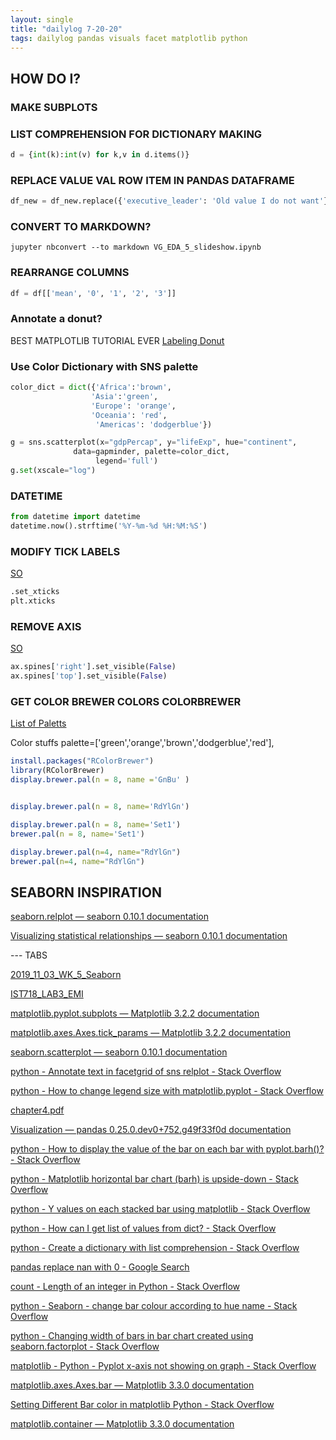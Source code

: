 ```yaml
---
layout: single
title: "dailylog 7-20-20"
tags: dailylog pandas visuals facet matplotlib python
---
```


## HOW DO I?

### MAKE SUBPLOTS

### LIST COMPREHENSION FOR DICTIONARY MAKING

```python
d = {int(k):int(v) for k,v in d.items()}
```

### REPLACE VALUE VAL ROW ITEM IN PANDAS DATAFRAME

```python
df_new = df_new.replace({'executive_leader': 'Old value I do not want'}, 'Office of the CEO')

```

### CONVERT TO MARKDOWN?

```console
jupyter nbconvert --to markdown VG_EDA_5_slideshow.ipynb

```

### REARRANGE COLUMNS

```python
df = df[['mean', '0', '1', '2', '3']]
```

### Annotate a donut?

BEST MATPLOTLIB TUTORIAL EVER
[Labeling Donut](https://matplotlib.org/gallery/pie_and_polar_charts/pie_and_donut_labels.html#sphx-glr-gallery-pie-and-polar-charts-pie-and-donut-labels-py)

### Use Color Dictionary with SNS palette

```python
color_dict = dict({'Africa':'brown',
                  'Asia':'green',
                  'Europe': 'orange',
                  'Oceania': 'red',
                   'Americas': 'dodgerblue'})

g = sns.scatterplot(x="gdpPercap", y="lifeExp", hue="continent",
              data=gapminder, palette=color_dict,
                   legend='full')
g.set(xscale="log")

```

### DATETIME

```python
from datetime import datetime
datetime.now().strftime('%Y-%m-%d %H:%M:%S')

```

### MODIFY TICK LABELS

[SO](https://stackoverflow.com/questions/11244514/modify-tick-label-text)

```python
.set_xticks
plt.xticks
```

### REMOVE AXIS

[SO](https://stackoverflow.com/questions/925024/how-can-i-remove-the-top-and-right-axis-in-matplotlib)

```python
ax.spines['right'].set_visible(False)
ax.spines['top'].set_visible(False)
```

### GET COLOR BREWER COLORS COLORBREWER

[List of Paletts](https://www.cgl.ucsf.edu/chimerax/docs/user/commands/palettes.html)

Color stuffs palette=['green','orange','brown','dodgerblue','red'],

```r
install.packages("RColorBrewer")
library(RColorBrewer)
display.brewer.pal(n = 8, name ='GnBu' )


display.brewer.pal(n = 8, name='RdYlGn')

display.brewer.pal(n = 8, name='Set1')
brewer.pal(n = 8, name='Set1')

display.brewer.pal(n=4, name="RdYlGn")
brewer.pal(n=4, name="RdYlGn")

```

## SEABORN INSPIRATION

[seaborn.relplot — seaborn 0.10.1 documentation](https://seaborn.pydata.org/generated/seaborn.relplot.html)

[Visualizing statistical relationships — seaborn 0.10.1 documentation](https://seaborn.pydata.org/tutorial/relational.html)

--- TABS

[2019_11_03_WK_5_Seaborn](https://danielcaraway.github.io/assets/all_html/2019_11_03_WK_5_Seaborn.html)

[IST718_LAB3_EMI](https://danielcaraway.github.io/assets/ist718lab3/IST718_LAB3_EMI.html)

[matplotlib.pyplot.subplots — Matplotlib 3.2.2 documentation](https://matplotlib.org/3.2.2/api/_as_gen/matplotlib.pyplot.subplots.html)

[matplotlib.axes.Axes.tick_params — Matplotlib 3.2.2 documentation](https://matplotlib.org/3.2.2/api/_as_gen/matplotlib.axes.Axes.tick_params.html#matplotlib.axes.Axes.tick_params)

[seaborn.scatterplot — seaborn 0.10.1 documentation](https://seaborn.pydata.org/generated/seaborn.scatterplot.html)

[python - Annotate text in facetgrid of sns relplot - Stack Overflow](https://stackoverflow.com/questions/59774698/annotate-text-in-facetgrid-of-sns-relplot)

[python - How to change legend size with matplotlib.pyplot - Stack Overflow](https://stackoverflow.com/questions/7125009/how-to-change-legend-size-with-matplotlib-pyplot)

[chapter4.pdf](https://s3.amazonaws.com/assets.datacamp.com/production/course_15192/slides/chapter4.pdf)

[Visualization — pandas 0.25.0.dev0+752.g49f33f0d documentation](http://pandas-docs.github.io/pandas-docs-travis/user_guide/visualization.html)

[python - How to display the value of the bar on each bar with pyplot.barh()? - Stack Overflow](https://stackoverflow.com/questions/30228069/how-to-display-the-value-of-the-bar-on-each-bar-with-pyplot-barh)

[python - Matplotlib horizontal bar chart (barh) is upside-down - Stack Overflow](https://stackoverflow.com/questions/34076177/matplotlib-horizontal-bar-chart-barh-is-upside-down)

[python - Y values on each stacked bar using matplotlib - Stack Overflow](https://stackoverflow.com/questions/32950564/y-values-on-each-stacked-bar-using-matplotlib)

[python - How can I get list of values from dict? - Stack Overflow](https://stackoverflow.com/questions/16228248/how-can-i-get-list-of-values-from-dict)

[python - Create a dictionary with list comprehension - Stack Overflow](https://stackoverflow.com/questions/1747817/create-a-dictionary-with-list-comprehension)

[pandas replace nan with 0 - Google Search](https://www.google.com/search?q=pandas+replace+nan+with+0&rlz=1C5CHFA_enUS905US905&oq=pandas+replace+nan+with+0&aqs=chrome..69i57.3238j0j7&sourceid=chrome&ie=UTF-8)

[count - Length of an integer in Python - Stack Overflow](https://stackoverflow.com/questions/2189800/length-of-an-integer-in-python)

[python - Seaborn - change bar colour according to hue name - Stack Overflow](https://stackoverflow.com/questions/46173419/seaborn-change-bar-colour-according-to-hue-name)

[python - Changing width of bars in bar chart created using seaborn.factorplot - Stack Overflow](https://stackoverflow.com/questions/34888058/changing-width-of-bars-in-bar-chart-created-using-seaborn-factorplot)

[matplotlib - Python - Pyplot x-axis not showing on graph - Stack Overflow](https://stackoverflow.com/questions/49220796/python-pyplot-x-axis-not-showing-on-graph)

[matplotlib.axes.Axes.bar — Matplotlib 3.3.0 documentation](https://matplotlib.org/api/_as_gen/matplotlib.axes.Axes.bar.html#matplotlib.axes.Axes.bar)

[Setting Different Bar color in matplotlib Python - Stack Overflow](https://stackoverflow.com/questions/18973404/setting-different-bar-color-in-matplotlib-python)

[matplotlib.container — Matplotlib 3.3.0 documentation](https://matplotlib.org/api/container_api.html#matplotlib.container.BarContainer)
